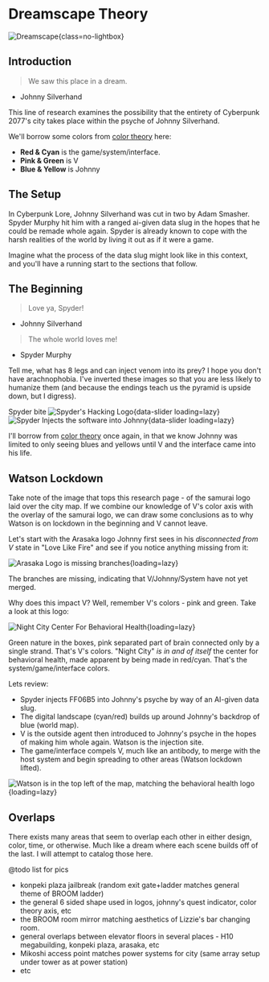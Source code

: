 # Dreamscape Theory

![Dreamscape](./assets/dreamscape.png){class=no-lightbox}

## Introduction

> We saw this place in a dream.

- Johnny Silverhand

This line of research examines the possibility that the entirety of Cyberpunk
2077's city takes place within the psyche of Johnny Silverhand.

We'll borrow some colors from [color theory](./theory-color.md) here:

- **Red & Cyan** is the game/system/interface.
- **Pink & Green** is V
- **Blue & Yellow** is Johnny

## The Setup

In Cyberpunk Lore, Johnny Silverhand was cut in two by Adam Smasher. Spyder
Murphy hit him with a ranged ai-given data slug in the hopes that he could be
remade whole again. Spyder is already known to cope with the harsh realities of
the world by living it out as if it were a game.

Imagine what the process of the data slug might look like in this context, and
you'll have a running start to the sections that follow.

## The Beginning

> Love ya, Spyder!

- Johnny Silverhand

> The whole world loves me!

- Spyder Murphy

Tell me, what has 8 legs and can inject venom into its prey? I hope you don't
have arachnophobia. I've inverted these images so that you are less likely to
humanize them (and because the endings teach us the pyramid is upside down, but
I digress).

Spyder bite
![Spyder's Hacking Logo](./assets/dreamscape-spyder-2.png){data-slider loading=lazy}
![Spyder Injects the software into Johnny](./assets/dreamscape-spyder-1.png){data-slider loading=lazy}

I'll borrow from [color theory](./theory-color.md) once again, in that we know
Johnny was limited to only seeing blues and yellows until V and the interface
came into his life.

## Watson Lockdown

Take note of the image that tops this research page - of the samurai logo laid
over the city map. If we combine our knowledge of V's color axis with the overlay
of the samurai logo, we can draw some conclusions as to why Watson is on lockdown
in the beginning and V cannot leave.

Let's start with the Arasaka logo Johnny first sees in his *disconnected from V*
state in "Love Like Fire" and see if you notice anything missing from it:

![Arasaka Logo is missing branches](./assets/logo-arasaka-classic.jpg){loading=lazy}

The branches are missing, indicating that V/Johnny/System have not yet merged.

Why does this impact V? Well, remember V's colors - pink and green. Take a look
at this logo:

![Night City Center For Behavioral Health](./assets/night-city-behavioral.png){loading=lazy}

Green nature in the boxes, pink separated part of brain connected only by a single strand. That's V's colors. "Night City"
*is in and of itself* the center for behavioral health, made apparent by being made
in red/cyan. That's the system/game/interface colors.

Lets review:

- Spyder injects FF06B5 into Johnny's psyche by way of an AI-given data slug.
- The digital landscape (cyan/red) builds up around Johnny's backdrop of blue (world map).
- V is the outside agent then introduced to Johnny's psyche in the hopes of making
  him whole again. Watson is the injection site.
- The game/interface compels V, much like an antibody, to merge with the host system
  and begin spreading to other areas (Watson lockdown lifted).

![Watson is in the top left of the map, matching the behavioral health logo](./assets/map-watson.png){loading=lazy}

## Overlaps

There exists many areas that seem to overlap each other in either design, color,
time, or otherwise. Much like a dream where each scene builds off of the last. I
will attempt to catalog those here.

@todo list for pics

- konpeki plaza jailbreak (random exit gate+ladder matches general theme of BROOM ladder)
- the general 6 sided shape used in logos, johnny's quest indicator, color theory axis, etc
- the BROOM room mirror matching aesthetics of Lizzie's bar changing room.
- general overlaps between elevator floors in several places - H10 megabuilding, konpeki plaza, arasaka, etc
- Mikoshi access point matches power systems for city (same array setup under tower as at power station)
- etc
